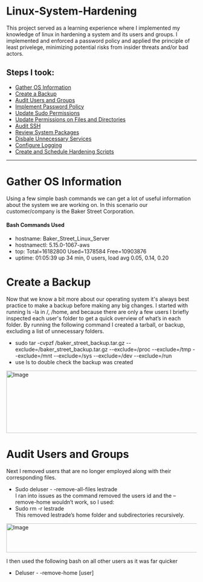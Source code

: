 # Linux-System-Hardening
This project served as a learning experience where I implemented my knowledge of linux in hardening a system and its users and groups. I implemented and enforced a password policy and applied the principle of least privelege, minimizing potential risks from insider threats and/or bad actors.

## Steps I took:

* [Gather OS Information](#gather-os-information)
* [Create a Backup](#create-a-backup)
* [Audit Users and Groups](#audit-users-and-groups)
* [Implement Password Policy](#implement-password-policy)
* [Update Sudo Permissions](#update-sudo-permissions)
* [Update Permissions on Files and Directories](#update-permissions-on-files-and-directories)
* [Audit SSH](audit-ssh)
* [Review System Packages](#review-system-packages)
* [Disbale Unnecessary Services](#disable-unnecessary-services)
* [Configure Logging](#configure-logging)
* [Create and Schedule Hardening Scripts](#create-and-schedule-hardening-scripts)

_________________

# Gather OS Information

Using a few simple bash commands we can get a lot of useful information about the system we are working on. In this scenario our customer/company is the Baker Street Corporation.

#### Bash Commands Used
- hostname: Baker_Street_Linux_Server
- hostnamectl: 5.15.0-1067-aws
- top: Total=16182800 Used=1378584 Free=10903876
- uptime: 01:05:39 up 34 min, 0 users, load avg 0.05, 0.14, 0.20

# Create a Backup

Now that we know a bit more about our operating system it's always best practice to make a backup before making any big changes. I started with running ls -la in /, /home, and because there are only a few users I briefly inspected each user's folder to get a quick overview of what’s in each folder. By running the following command I created a tarball, or backup, excluding a list of unnecessary folders.

- sudo tar -cvpzf /baker_street_backup.tar.gz --exclude=/baker_street_backup.tar.gz --exclude=/proc --exclude=/tmp --exclude=/mnt --exclude=/sys --exclude=/dev --exclude=/run
- use ls to double check the backup was created

<img width="787" height="165" alt="Image" src="https://github.com/user-attachments/assets/99fe5305-78eb-498a-8b14-dad871c15d19" />

# Audit Users and Groups

Next I removed users that are no longer employed along with their corresponding files.
- Sudo deluser - -remove-all-files lestrade <br>
I ran into issues as the command removed the users id and the –remove-home wouldn’t work, so I used:
- Sudo rm -r lestrade <br>
This removed lestrade’s home folder and subdirectories recursively.

<img width="687" height="77" alt="Image" src="https://github.com/user-attachments/assets/8cf139f5-aa70-4367-bbb4-db5d4188360a" />

I then used the following bash on all other users as it was far quicker 
- Deluser - -remove-home [user]
  


